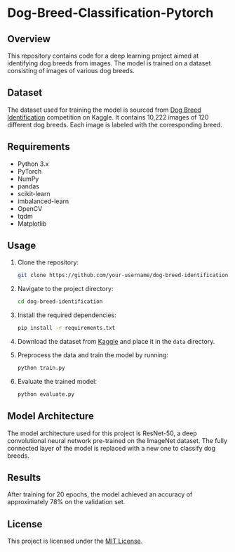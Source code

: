 # Dog-Breed-Classification-Pytorch

## Overview

This repository contains code for a deep learning project aimed at identifying dog breeds from images. The model is trained on a dataset consisting of images of various dog breeds.

## Dataset

The dataset used for training the model is sourced from [Dog Breed Identification](https://www.kaggle.com/c/dog-breed-identification) competition on Kaggle. It contains 10,222 images of 120 different dog breeds. Each image is labeled with the corresponding breed.

## Requirements

- Python 3.x
- PyTorch
- NumPy
- pandas
- scikit-learn
- imbalanced-learn
- OpenCV
- tqdm
- Matplotlib

## Usage

1. Clone the repository:

   ```bash
   git clone https://github.com/your-username/dog-breed-identification.git
   ```

2. Navigate to the project directory:

   ```bash
   cd dog-breed-identification
   ```

3. Install the required dependencies:

   ```bash
   pip install -r requirements.txt
   ```

4. Download the dataset from [Kaggle](https://www.kaggle.com/c/dog-breed-identification) and place it in the `data` directory.

5. Preprocess the data and train the model by running:

   ```bash
   python train.py
   ```

6. Evaluate the trained model:

   ```bash
   python evaluate.py
   ```

## Model Architecture

The model architecture used for this project is ResNet-50, a deep convolutional neural network pre-trained on the ImageNet dataset. The fully connected layer of the model is replaced with a new one to classify dog breeds.

## Results

After training for 20 epochs, the model achieved an accuracy of approximately 78% on the validation set.

## License

This project is licensed under the [MIT License](LICENSE).
